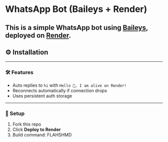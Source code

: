 # WhatsApp Bot (Baileys + Render)

This is a simple WhatsApp bot using [Baileys](https://github.com/WhiskeySockets/Baileys), 
deployed on [Render](https://render.com).
---

## ⚙️ Installation  





---

### 🛠 Features
- Auto replies to `hi` with `Hello 👋, I am alive on Render!`
- Reconnects automatically if connection drops
- Uses persistent auth storage

---

### 📌 Setup
1. Fork this repo
2. Click **Deploy to Render**
3. Build command: FLAHSHMD
